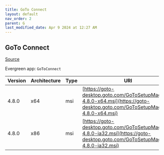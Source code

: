 ```yaml
---
title: GoTo Connect
layout: default
nav_order: 2
parent: G
last_modified_date: Apr 9 2024 at 12:27 AM
---
```


## GoTo Connect

[Source](https://support.goto.com/connect/help/what-are-the-download-links-for-it-admin-deployments)

Evergreen app: `GoToConnect`

| Version | Architecture | Type | URI                                                                                                                            |
| ------- | ------------ | ---- | ------------------------------------------------------------------------------------------------------------------------------ |
| 4.8.0   | x64          | msi  | [https://goto-desktop.goto.com/GoToSetupMachine-4.8.0-x64.msi](https://goto-desktop.goto.com/GoToSetupMachine-4.8.0-x64.msi)   |
| 4.8.0   | x86          | msi  | [https://goto-desktop.goto.com/GoToSetupMachine-4.8.0-ia32.msi](https://goto-desktop.goto.com/GoToSetupMachine-4.8.0-ia32.msi) |
